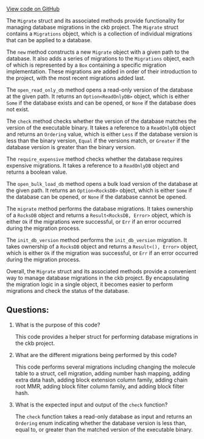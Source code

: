 [View code on GitHub](https://github.com/nervosnetwork/ckb/blob/develop/util/launcher/src/migrate.rs)

The `Migrate` struct and its associated methods provide functionality for managing database migrations in the ckb project. The `Migrate` struct contains a `Migrations` object, which is a collection of individual migrations that can be applied to a database.

The `new` method constructs a new `Migrate` object with a given path to the database. It also adds a series of migrations to the `Migrations` object, each of which is represented by a `Box` containing a specific migration implementation. These migrations are added in order of their introduction to the project, with the most recent migrations added last.

The `open_read_only_db` method opens a read-only version of the database at the given path. It returns an `Option<ReadOnlyDB>` object, which is either `Some` if the database exists and can be opened, or `None` if the database does not exist.

The `check` method checks whether the version of the database matches the version of the executable binary. It takes a reference to a `ReadOnlyDB` object and returns an `Ordering` value, which is either `Less` if the database version is less than the binary version, `Equal` if the versions match, or `Greater` if the database version is greater than the binary version.

The `require_expensive` method checks whether the database requires expensive migrations. It takes a reference to a `ReadOnlyDB` object and returns a boolean value.

The `open_bulk_load_db` method opens a bulk load version of the database at the given path. It returns an `Option<RocksDB>` object, which is either `Some` if the database can be opened, or `None` if the database cannot be opened.

The `migrate` method performs the database migrations. It takes ownership of a `RocksDB` object and returns a `Result<RocksDB, Error>` object, which is either `Ok` if the migrations were successful, or `Err` if an error occurred during the migration process.

The `init_db_version` method performs the `init_db_version` migration. It takes ownership of a `RocksDB` object and returns a `Result<(), Error>` object, which is either `Ok` if the migration was successful, or `Err` if an error occurred during the migration process.

Overall, the `Migrate` struct and its associated methods provide a convenient way to manage database migrations in the ckb project. By encapsulating the migration logic in a single object, it becomes easier to perform migrations and check the status of the database.
## Questions:
 1. What is the purpose of this code?

    This code provides a helper struct for performing database migrations in the ckb project.

2. What are the different migrations being performed by this code?

    This code performs several migrations including changing the molecule table to a struct, cell migration, adding number hash mapping, adding extra data hash, adding block extension column family, adding chain root MMR, adding block filter column family, and adding block filter hash.

3. What is the expected input and output of the `check` function?

    The `check` function takes a read-only database as input and returns an `Ordering` enum indicating whether the database version is less than, equal to, or greater than the matched version of the executable binary.
